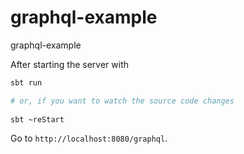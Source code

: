 # graphql-example

graphql-example

After starting the server with

```bash
sbt run

# or, if you want to watch the source code changes
 
sbt ~reStart
```

Go to `http://localhost:8080/graphql`.

